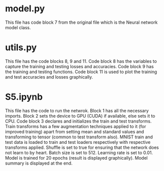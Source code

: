 model.py
========

This file has code block 7 from the original file which is the Neural network model class.

utils.py
========

This file has the code blocks 8, 9 and 11. Code block 8 has the variables to capture the training and testing losses and accuracies. Code block 9 has the training and testing functions. Code block 11 is used to plot the training and test accuracies and losses graphically. 

S5.ipynb
========

This file has the code to run the netwrok. Block 1 has all the necessary imports. Block 2 sets the device to GPU (CUDA) if available, else sets it to CPU. Code block 3 declares and initializes the train and test transforms. Train transforms has a few augmentation techniques applied to it (for improved training) apart from setting mean and standard values and transforming to tensor (common to test transform also). MNIST train and test data is loaded to train and test loaders respectively with respective transforms applied. Shuffle is set to true for ensuring that the network does not learn to by heart. Batch size is set to 512. Learning rate is set to 0.01. Model is trained for 20 epochs (result is displayed graphically). Model summary is displayed at the end.